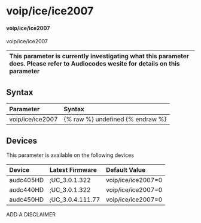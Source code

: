 ﻿---
description: voip/ice/ice2007
search: false
---

# voip/ice/ice2007

#### voip/ice/ice2007

voip/ice/ice2007


| This parameter is currently investigating what this parameter does. Please refer to Audiocodes wesite for details on this parameter | 
| :--- |

## Syntax
| Parameter | Syntax |
| :--- | :--- |
|voip/ice/ice2007 | {% raw %} undefined {% endraw %}|

## Devices
This parameter is available on the following devices

| Device | Latest Firmware | Default Value |
|:---|:---|:---|
| audc405HD | ;UC_3.0.1.322 | voip/ice/ice2007=0 
| audc440HD | ;UC_3.0.1.322 | voip/ice/ice2007=0 
| audc450HD | ;UC_3.0.4.111.77 | voip/ice/ice2007=0 

ADD A DISCLAIMER
